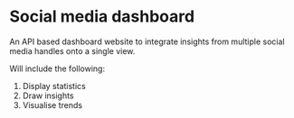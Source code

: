 # Social media dashboard
An API based dashboard website to integrate insights from multiple social media handles onto a single view.

Will include the following:
1.  Display statistics
2. Draw insights
3. Visualise trends

